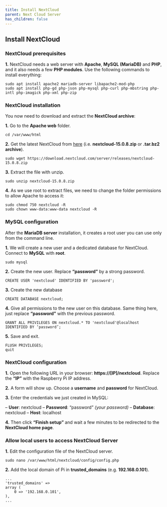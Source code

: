 ```yaml
---
title: Install NextCloud
parent: Next Cloud Server
has_children: false
---
```


## Install NextCloud

### NextCloud prerequisites
**1.** NextCloud needs a web server with **Apache**, **MySQL (MariaDB)** and **PHP**, and it also needs a few **PHP modules**. Use the following commands to install everything:

```
sudo apt install apache2 mariadb-server libapache2-mod-php
sudo apt install php-gd php-json php-mysql php-curl php-mbstring php-intl php-imagick php-xml php-zip
```

### NextCloud installation
You now need to download and extract the **NextCloud archive**:

**1.** Go to the **Apache web** folder.

`cd /var/www/html`

**2.** Get the latest NextCloud from [here](https://download.nextcloud.com/server/releases/) (i.e. **nextcloud-15.0.8.zip** or **.tar.bz2 archive**).

`sudo wget https://download.nextcloud.com/server/releases/nextcloud-15.0.8.zip`

**3.** Extract the file with unzip.

`sudo unzip nextcloud-15.0.8.zip`

**4.** As we use root to extract files, we need to change the folder permissions to allow Apache to access it:

```
sudo chmod 750 nextcloud -R
sudo chown www-data:www-data nextcloud -R
```

### MySQL configuration
After the **MariaDB server** installation, it creates a root user you can use only from the command line.

**1.** We will create a new user and a dedicated database for NextCloud. Connect to **MySQL** with **root**.

`sudo mysql`

**2.** Create the new user. Replace **“password”** by a strong password.

`CREATE USER 'nextcloud' IDENTIFIED BY 'password';`

**3.** Create the new database

`CREATE DATABASE nextcloud;`

**4.** Give all permissions to the new user on this database. Same thing here, just replace **“password”** with the previous password.

`GRANT ALL PRIVILEGES ON nextcloud.* TO 'nextcloud'@localhost IDENTIFIED BY ‘password’;`

**5.** Save and exit.

```
FLUSH PRIVILEGES;
quit
```

### NextCloud configuration

**1.** Open the following URL in your browser: **https://[IP]/nextcloud**. Replace the **“IP”** with the Raspberry Pi IP address.

**2.** A form will show up. Choose a **username** and **password** for NextCloud.

**3.** Enter the credentials we just created in MySQL:

– **User**: nextcloud
– **Password**: “password” *(your password)*
– **Database**: nextcloud
– **Host**: localhost

**4.** Then click **“Finish setup”** and wait a few minutes to be redirected to the **NextCloud home page**.

### Allow local users to access NextCloud Server

**1.** Edit the configuration file of the NextCloud server.

`sudo nano /var/www/html/nextcloud/config/config.php`

**2.** Add the local domain of Pi in **trusted_domains** (e.g. **192.168.0.101**).

```
...
'trusted_domains' =>
array (
	0 => '192.168.0.101',
),
...
```